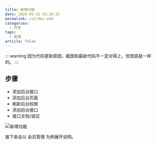 ```yaml
---
title: 新增功能
date: 2020-05-12 15:10:15
permalink: /v2/dev-add
categories: 
  - 开发
tags: 
  - 新增
article: false
---
```


::: warning 
因为代码更新原因，截图和最新代码不一定对得上，但思路是一样的。
:::

## 步骤

- 添加后台接口
- 添加后台页面
- 刷新后台权限
- 添加前台接口
- 接口文档/调试

<img :src="$withBase('/img-v2/dev/dev.jpg')" alt="新增功能">

接下来会以 会员管理 为例展开说明。

